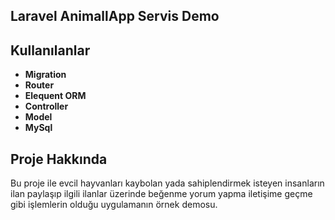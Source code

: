 ## Laravel AnimallApp Servis Demo

## Kullanılanlar


- **Migration**
- **Router**
- **Elequent ORM**
- **Controller**
- **Model**
- **MySql**


## Proje Hakkında
Bu proje ile evcil hayvanları kaybolan yada sahiplendirmek isteyen insanların ilan paylaşıp ilgili ilanlar üzerinde beğenme yorum yapma iletişime geçme gibi işlemlerin olduğu uygulamanın örnek demosu.
